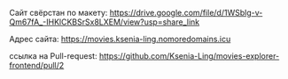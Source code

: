 Сайт свёрстан по макету: https://drive.google.com/file/d/1WSblg-v-Qm67fA_-IHKlCKBSrSx8LXEM/view?usp=share_link

Адрес сайта: https://movies.ksenia-ling.nomoredomains.icu

ссылка на Pull-request: https://github.com/Ksenia-Ling/movies-explorer-frontend/pull/2